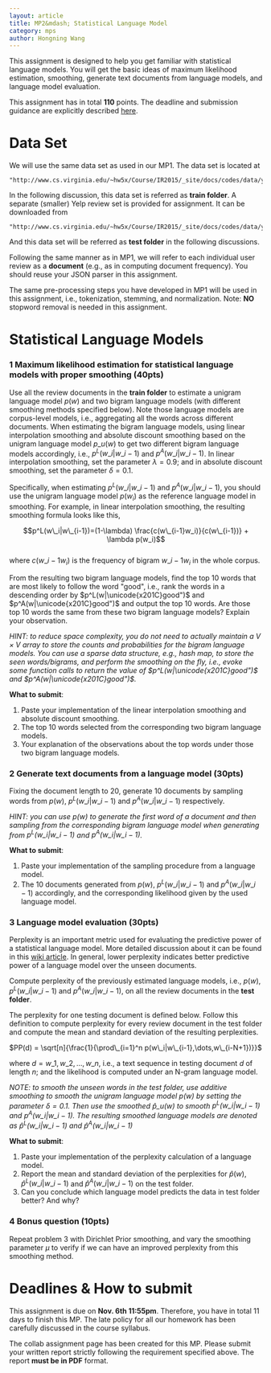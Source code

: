 ```yaml
---
layout: article     
title: MP2&mdash; Statistical Language Model                   
category: mps    
author: Hongning Wang 
---
```


This assignment is designed to help you get familiar with statistical language models. You will get the basic ideas of maximum likelihood estimation, smoothing, generate text documents from language models, and language model evaluation. 

This assignment has in total **110** points. The deadline and submission guidance are explicitly described [here](#time).

# Data Set

We will use the same data set as used in our MP1. The data set is located at 

	"http://www.cs.virginia.edu/~hw5x/Course/IR2015/_site/docs/codes/data/yelp.zip" 

In the following discussion, this data set is referred as **train folder**. A separate (smaller) Yelp review set is provided for assignment. It can be downloaded from 

	"http://www.cs.virginia.edu/~hw5x/Course/IR2015/_site/docs/codes/data/yelp_test.zip" 

And this data set will be referred as **test folder** in the following discussions.

Following the same manner as in MP1, we will refer to each individual user review as a **document** (e.g., as in computing document frequency). You should reuse your JSON parser in this assignment.

The same pre-processing steps you have developed in MP1 will be used in this assignment, i.e., tokenization, stemming, and normalization. Note: **NO** stopword removal is needed in this assignment. 

# Statistical Language Models

### 1 Maximum likelihood estimation for statistical language models with proper smoothing (40pts)

Use all the review documents in the **train folder** to estimate a unigram language model $p(w)$ and two bigram language models (with different smoothing methods specified below). Note those language models are corpus-level models, i.e., aggregating all the words across different documents. When estimating the bigram language models, using linear interpolation smoothing and absolute discount smoothing based on the unigram language model $p\_u(w)$ to get two different bigram language models accordingly, i.e., $p^L(w\_i|w\_{i-1})$ and $p^A(w\_i|w\_{i-1})$. In linear interpolation smoothing, set the parameter $\lambda=0.9$; and in absolute discount smoothing, set the parameter $\delta=0.1$.

Specifically, when estimating $p^L(w\_i|w\_{i-1})$ and $p^A(w\_i|w\_{i-1})$, you should use the unigram language model $p(w_i)$ as the reference language model in smoothing. For example, in linear interpolation smoothing, the resulting smoothing formula looks like this,

$$p^L(w\_i|w\_{i-1})=(1-\lambda) \frac{c(w\_{i-1}w_i)}{c(w\_{i-1})} + \lambda p(w_i)$$                  
where $c(w\_{i-1}w_i)$ is the frequency of bigram $w\_{i-1}w_i$ in the whole corpus.

From the resulting two bigram language models, find the top 10 words that are most likely to follow the word "good", i.e., rank the words in a descending order by $p^L(w|\unicode{x201C}good")$ and $p^A(w|\unicode{x201C}good")$ and output the top 10 words. Are those top 10 words the same from these two bigram language models? Explain your observation.

*HINT: to reduce space complexity, you do not need to actually maintain a $V\times V$ array to store the counts and probabilities for the bigram language models. You can use a sparse data structure, e.g., hash map, to store the seen words/bigrams, and perform the smoothing on the fly, i.e., evoke some function calls to return the value of $p^L(w|\unicode{x201C}good")$ and $p^A(w|\unicode{x201C}good")$.* 

**What to submit**:

1. Paste your implementation of the linear interpolation smoothing and absolute discount smoothing.
2. The top 10 words selected from the corresponding two bigram language models.
3. Your explanation of the observations about the top words under those two bigram language models.

### 2 Generate text documents from a language model (30pts)

Fixing the document length to 20, generate 10 documents by sampling words from $p(w)$, $p^L(w\_i|w\_{i-1})$ and $p^A(w\_i|w\_{i-1})$ respectively.

*HINT: you can use $p(w)$ to generate the first word of a document and then sampling from the corresponding bigram language model when generating from $p^L(w\_i|w\_{i-1})$ and $p^A(w\_i|w\_{i-1})$.* 

**What to submit**:

1. Paste your implementation of the sampling procedure from a language model.
2. The 10 documents generated from $p(w)$, $p^L(w\_i|w\_{i-1})$ and $p^A(w\_i|w\_{i-1})$ accordingly, and the corresponding likelihood given by the used language model.

### 3 Language model evaluation (30pts)

Perplexity is an important metric used for evaluating the predictive power of a statistical language model. More detailed discussion about it can be found in this [wiki article](https://en.wikipedia.org/wiki/Perplexity). In general, lower perplexity indicates better predictive power of a language model over the unseen documents. 

Compute perplexity of the previously estimated language models, i.e., $p(w)$, $p^L(w\_i|w\_{i-1})$ and $p^A(w\_i|w\_{i-1})$, on all the review documents in the **test folder**.

The perplexity for one testing document is defined below. Follow this definition to compute perplexity for every review document in the test folder and compute the mean and standard deviation of the  resulting perplexities.

$PP(d) = \sqrt[n]{\frac{1}{\prod\_{i=1}^n p(w\_i|w\_{i-1},\dots,w\_{i-N+1})}}$

where $d=w\_1,w\_2,\dots,w\_n$, i.e., a text sequence in testing document $d$ of length $n$; and the likelihood is computed under an N-gram language model.

*NOTE: to smooth the unseen words in the test folder, use additive smoothing to smooth the unigram language model $p(w)$ by setting the parameter $\delta=0.1$. Then use the smoothed $\hat p\_u(w)$ to smooth $p^L(w\_i|w\_{i-1})$ and $p^A(w\_i|w\_{i-1})$. The resulting smoothed language models are denoted as $\hat p^L(w\_i|w\_{i-1})$ and $\hat p^A(w\_i|w\_{i-1})$*

**What to submit**:

1. Paste your implementation of the perplexity calculation of a language model.
2. Report the mean and standard deviation of the perplexities for $\hat p(w)$, $\hat p^L(w\_i|w\_{i-1})$ and $\hat p^A(w\_i|w\_{i-1})$ on the test folder.     
3. Can you conclude which language model predicts the data in test folder better? And why?

### 4 Bonus question (10pts)

Repeat problem 3 with Dirichlet Prior smoothing, and vary the smoothing parameter $\mu$ to verify if we can have an improved perplexity from this smoothing method.

# <a name="time"></a>Deadlines & How to submit

This assignment is due on **Nov. 6th 11:55pm**. Therefore, you have in total 11 days to finish this MP. The late policy for all our homework has been carefully discussed in the course syllabus.

The collab assignment page has been created for this MP. Please submit your written report strictly following the requirement specified above. The report **must be in PDF** format.  